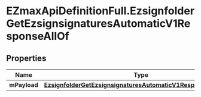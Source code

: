 # EZmaxApiDefinitionFull.EzsignfolderGetEzsignsignaturesAutomaticV1ResponseAllOf

## Properties

Name | Type | Description | Notes
------------ | ------------- | ------------- | -------------
**mPayload** | [**EzsignfolderGetEzsignsignaturesAutomaticV1ResponseMPayload**](EzsignfolderGetEzsignsignaturesAutomaticV1ResponseMPayload.md) |  | 


